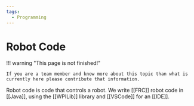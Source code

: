 ```yaml
---
tags:
  - Programming
---
```


# Robot Code

!!! warning "This page is not finished!"

    If you are a team member and know more about this topic than what is currently here please contribute that information.

Robot code is code that controls a robot. We write [[FRC]] robot code in [[Java]], using the [[WPILib]] library and [[VSCode]] for an [[IDE]].